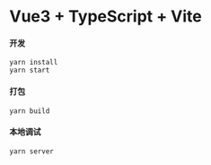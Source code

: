 # Vue3 + TypeScript + Vite

#### 开发
```
yarn install
yarn start
```

#### 打包
```
yarn build
```

#### 本地调试
```
yarn server
```

